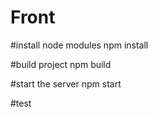# Front

#install node modules
npm install

#build project
npm build

#start the server
npm start

#test

